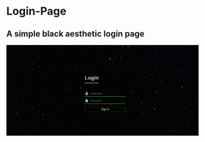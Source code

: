 # Login-Page
## A simple black aesthetic login page

<img src="https://raw.githubusercontent.com/Sanjeevani15/Login-Page/main/photo.png" alt="demo">
